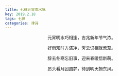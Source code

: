 ```yaml
---
title: 七律元宵雨水咏
key: 2019.2.18
tags: 七律
categories: 律诗
---
```


<p align="center">元宵明水巧相逢，吉兆新年节气浓。
</p>
<p align="center">好雨知时方洁净，霁云识相就葱茏。
</p>
<p align="center">辞去冬寒忘旧事，迎来春暖悟新萌。
</p>
<p align="center">昂头看月团圆梦，待到明天揖东风。
</p>
<p align="center"></br>
</p>
